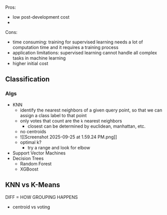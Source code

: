 Pros:
- low post-development cost
- 

Cons:
- time consuming: training for supervised learning needs a lot of computation time and it requires a training process
- application limitations: supervised learning cannot handle all complex tasks in machine learning
- higher initial cost


## Classification
### Algs
- KNN
	- identify the nearest neighbors of a given query point, so that we can assign a class label to that point
	- only votes that count are the `k` nearest neighbors
		- closest can be determined by euclidean, manhattan, etc.
	- no centroids
	- ![[Screenshot 2025-09-25 at 1.59.24 PM.png]]
	- optimal k?
		- try a range and look for elbow
- Support Vector Machines
- Decision Trees
	- Random Forest
	- XGBoost

## KNN vs K-Means
DIFF = HOW GROUPING HAPPENS
- centroid vs voting